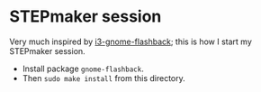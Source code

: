 # STEPmaker session

Very much inspired by [i3-gnome-flashback](https://github.com/deuill/i3-gnome-flashback); this is how I start my STEPmaker session.

- Install package `gnome-flashback`.
- Then `sudo make install` from this directory.